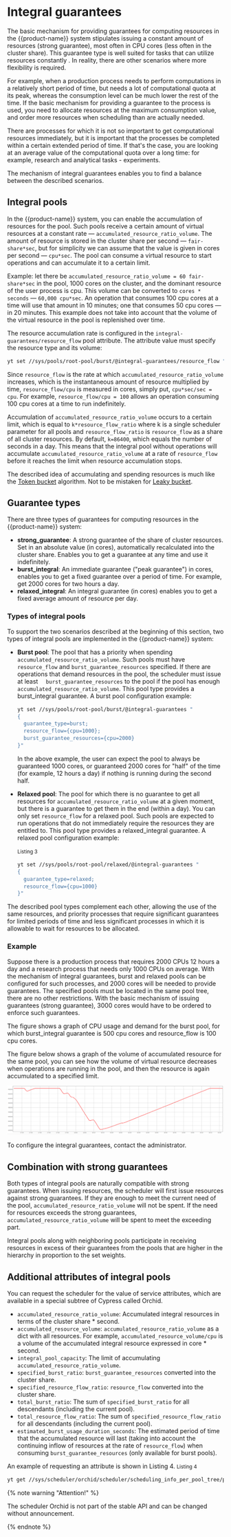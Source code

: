 # Integral guarantees

The basic mechanism for providing guarantees for computing resources in the {{product-name}} system stipulates issuing a constant amount of resources (strong guarantee), most often in CPU cores (less often in the cluster share). This guarantee type is well suited for tasks that can utilize resources constantly . In reality, there are other scenarios where more flexibility is required.

For example, when a production process needs to perform computations in a relatively short period of time, but needs a lot of computational quota at its peak, whereas the consumption level can be much lower the rest of the time. If the basic mechanism for providing a guarantee to the process is used, you need to allocate resources at the maximum consumption value, and order more resources when scheduling than are actually needed.

There are processes for which it is not so important to get computational resources immediately, but it is important that the processes be completed within a certain extended period of time. If that's the case, you are looking at an average value of the computational quota over a long time: for example, research and analytical tasks - experiments.

The mechanism of integral guarantees enables you to find a balance between the described scenarios.

## Integral pools

In the {{product-name}} system, you can enable the accumulation of resources for the pool. Such pools receive a certain amount of virtual resources at a constant rate — `accumulated_resource_ratio_volume`. The amount of resource is stored in the cluster share per second — `fair-share*sec`, but for simplicity we can assume that the value is given in cores per second — `cpu*sec`. The pool can consume a virtual resource to start operations and can accumulate it to a certain limit.

Example: let there be `accumulated_resource_ratio_volume = 60 fair-share*sec` in the pool, 1000 cores on the cluster, and the dominant resource of the user process is cpu. This volume can be converted to `cores * seconds` — `60,000 cpu*sec`. An operation that consumes 100 cpu cores at a time will use that amount in 10 minutes; one that consumes 50 cpu cores — in 20 minutes. This example does not take into account that the volume of the virtual resource in the pool is replenished over time.

The resource accumulation rate is configured in the `integral-guarantees/resource_flow` pool attribute. The attribute value must specify the resource type and its volume:

```bash
yt set //sys/pools/root-pool/burst/@integral-guarantees/resource_flow "{cpu=100}"
```

Since `resource_flow` is  the rate at which `accumulated_resource_ratio_volume` increases, which is the instantaneous amount of resource multiplied by time, `resource_flow/cpu` is measured in cores, simply put, `cpu*sec/sec = cpu`. For example, `resource_flow/cpu = 100` allows an operation consuming 100 cpu cores at a time to run indefinitely.

Accumulation of `accumulated_resource_ratio_volume` occurs to a certain limit, which is equal to `k*resource_flow_ratio` where k is a single scheduler parameter for all pools and `resource_flow_ratio` is `resource_flow` as a share of all cluster resources. By default, `k=86400`, which equals the number of seconds in a day. This means that the integral pool without operations will accumulate `accumulated_resource_ratio_volume` at a rate of `resource_flow` before it reaches the limit when resource accumulation stops.

The described idea of accumulating and spending resources is much like the [Token bucket](https://en.wikipedia.org/wiki/Token_bucket) algorithm. Not to be mistaken for [Leaky bucket](https://en.wikipedia.org/wiki/Leaky_bucket).

## Guarantee types

There are three types of guarantees for computing resources in the {{product-name}} system:

- **strong_guarantee**: A strong guarantee of the share of cluster resources. Set in an absolute value (in cores), automatically recalculated into the cluster share. Enables you to get a guarantee at any time and use it indefinitely.
- **burst_integral**: An immediate guarantee ("peak guarantee") in cores, enables you to get a fixed guarantee over a period of time. For example, get 2000 cores for two hours a day.
- **relaxed_integral**: An integral guarantee (in cores) enables you to get a fixed average amount of resource per day.

### Types of integral pools

To support the two scenarios described at the beginning of this section, two types of integral pools are implemented in the {{product-name}} system:
- **Burst pool**: The pool that has a priority when spending `accumulated_resource_ratio_volume`. Such pools must have `resource_flow` and `burst_guarantee_resources` specified. If there are operations that demand resources in the pool, the scheduler must issue at least `  burst_guarantee_resources` to the pool if the pool has enough `accumulated_resource_ratio_volume`. This pool type provides a burst_integral guarantee.
   A burst pool configuration example:

   ```bash
   yt set //sys/pools/root-pool/burst/@integral-guarantees "
   {
     guarantee_type=burst;
     resource_flow={cpu=1000};
     burst_guarantee_resources={cpu=2000}
   }"
   ```

   In the above example, the user can expect the pool to always be guaranteed 1000 cores, or guaranteed 2000 cores for "half" of the time (for example, 12 hours a day) if nothing is running during the second half.
- **Relaxed pool**: The pool for which there is no guarantee to get all resources for `accumulated_resource_ratio_volume` at a given moment, but there is a guarantee to get them in the end (within a day). You can only set `resource_flow` for a relaxed pool. Such pools are expected to run operations that do not immediately require the resources they are entitled to. This pool type provides a relaxed_integral guarantee.
   A relaxed pool configuration example:

   <small>Listing 3</small>
   ```bash
   yt set //sys/pools/root-pool/relaxed/@integral-guarantees "
   {
     guarantee_type=relaxed;
     resource_flow={cpu=1000}
   }"
   ```

The described pool types complement each other, allowing the use of the same resources, and priority processes that require significant guarantees for limited periods of time and less significant processes in which it is allowable to wait for resources to be allocated.

### Example

Suppose there is a production process that requires 2000 CPUs 12 hours a day and a research process that needs only 1000 CPUs on average. With the mechanism of integral guarantees, burst and relaxed pools can be configured for such processes, and 2000 cores will be needed to provide guarantees. The specified pools must be located in the same pool tree, there are no other restrictions. With the basic mechanism of issuing guarantees (strong guarantee), 3000 cores would have to be ordered to enforce such guarantees.

The figure shows a graph of CPU usage and demand for the burst pool, for which burst_integral guarantee is 500 cpu cores and resource_flow is 100 cpu cores.

The figure below shows a graph of the volume of accumulated resource for the same pool, you can see how the volume of virtual resource decreases when operations are running in the pool, and then the resource is again accumulated to a specified limit.

![](../../../../../images/pool_accumulated_resource_ratio_volume.png)

To configure the integral guarantees, contact the administrator.
## Combination with strong guarantees

Both types of integral pools are naturally compatible with strong guarantees. When issuing resources, the scheduler will first issue resources against strong guarantees. If they are enough to meet the current need of the pool, `accumulated_resource_ratio_volume` will not be spent. If the need for resources exceeds the strong guarantees, `accumulated_resource_ratio_volume` will be spent to meet the exceeding part.

Integral pools along with neighboring pools participate in receiving resources in excess of their guarantees from the pools that are higher in the hierarchy in proportion to the set weights.

## Additional attributes of integral pools

You can request the scheduler for the value of service attributes, which are available in a special subtree of Cypress called Orchid.

- `accumulated_resource_ratio_volume`: Accumulated integral resources in terms of the cluster share * second.
- `accumulated_resource_volume`: `accumulated_resource_ratio_volume` as a dict with all resources. For example, `accumulated_resource_volume/cpu` is a volume of the accumulated integral resource expressed in core * second.
- `integral_pool_capacity`: The limit of accumulating `accumulated_resource_ratio_volume`.
- `specified_burst_ratio`: `burst_guarantee_resources` converted into the cluster share.
- `specified_resource_flow_ratio`: `resource_flow` converted into the cluster share.
- `total_burst_ratio`: The sum of `specified_burst_ratio` for all descendants (including the current pool).
- `total_resource_flow_ratio`: The sum of `specified_resource_flow_ratio` for all descendants (including the current pool).
- `estimated_burst_usage_duration_seconds`: The estimated period of time that the accumulated resource will last (taking into account the continuing inflow of resources at the rate of `resource_flow`) when consuming `burst_guarantee_resources` (only available for burst pools).

An example of requesting an attribute is shown in Listing 4.
<small>Listing 4</small>

```bash
yt get //sys/scheduler/orchid/scheduler/scheduling_info_per_pool_tree/physical/fair-share_info/pools/pool_name/integral_pool_capacity
```

{% note warning "Attention!" %}

The scheduler Orchid is not part of the stable API and can be changed without announcement.

{% endnote %}
